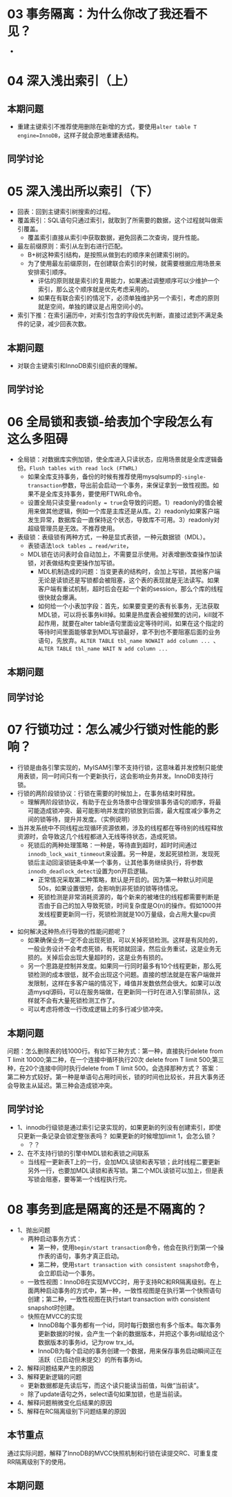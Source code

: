 


# 03 事务隔离：为什么你改了我还看不见？
+ 


# 04 深入浅出索引（上）
## 本期问题
+ 重建主键索引不推荐使用删除在新增的方式，要使用`alter table T engine=InnoDB`，这样子就会原地重建表结构。
## 同学讨论


# 05 深入浅出所以索引（下）
+ 回表：回到主键索引树搜索的过程。
+ 覆盖索引：SQL语句只通过索引，就取到了所需要的数据，这个过程就叫做索引覆盖。
  + 覆盖索引直接从索引中获取数据，避免回表二次查询，提升性能。
+ 最左前缀原则：索引从左到右进行匹配。
  + B+树这种索引结构，是按照从做到右的顺序来创建索引树的。
  + 为了使用最左前缀原则，在创建联合索引的时候，就需要根据应用场景来安排索引顺序。
    + 评估的原则就是索引的复用能力，如果通过调整顺序可以少维护一个索引，那么这个顺序就是优先考虑采用的。
    + 如果在有联合索引的情况下，必须单独维护另一个索引，考虑的原则就是空间，单独的建议是占用空间小的。
+ 索引下推：在索引遍历中，对索引包含的字段优先判断，直接过滤到不满足条件的记录，减少回表次数。
## 本期问题
+ 对联合主键索引和InnoDB索引组织表的理解。
## 同学讨论


# 06 全局锁和表锁-给表加个字段怎么有这么多阻碍
+ 全局锁：对数据库实例加锁，使全库进入只读状态，应用场景就是全库逻辑备份。`Flush tables with read lock (FTWRL)`
  + 如果全库支持事务，备份的时候有推荐使用mysqlsump的`-single-transaction`参数，导出前会启动一个事务，来保证拿到一致性视图。如果不是全库支持事务，要使用FTWRL命令。
  + 设置全局只读变量`readonly = true`会导致的问题。1）readonly的值会被用来做其他逻辑，例如一个库是主库还是从库。2）readonly如果客户端发生异常，数据库会一直保持这个状态，导致库不可用。3）readonly对超级管理员是无效。不推荐使用。
+ 表级锁：表级锁有两种方式，一种是显式表锁，一种元数据锁（MDL）。
  + 表锁语法`lock tables … read/write`，
  + MDL锁在访问表时会自动加上，不需要显示使用。对表增删改查操作加读锁，对表做结构变更操作加写锁。
    + MDL机制造成的问题：当变更表的结构时，会加上写锁，其他客户端无论是读锁还是写锁都会被阻塞，这个表的表现就是无法读写。如果客户端有重试机制，超时后会在起一个新的session，那么个库的线程很快就会爆满。
    + 如何给一个小表加字段：首先，如果要变更的表有长事务，无法获取MDL锁，可以将长事务kill掉。如果是热度表会被频繁的访问，kill就不起作用，就要在alter table语句里面设定等待时间，如果在这个指定的等待时间里面能够拿到MDL写锁最好，拿不到也不要阻塞后面的业务语句，先放弃。`ALTER TABLE tbl_name NOWAIT add column ... `、`ALTER TABLE tbl_name WAIT N add column ...`
## 本期问题
## 同学讨论


# 07 行锁功过：怎么减少行锁对性能的影响？
+ 行锁是由各引擎实现的，MyISAM引擎不支持行锁，这意味着并发控制只能使用表锁，同一时间只有一个更新执行，这会影响业务并发。InnoDB支持行锁。
+ 行锁的两阶段锁协议：行锁在需要的时候加上，在事务结束时释放。
  + 理解两阶段锁协议，有助于在业务场景中合理安排事务语句的顺序，将最可能造成锁冲突、最可能影响并发度的锁放到后面，最大程度减少事务之间的锁等待，提升并发度。（实例说明）
+ 当并发系统中不同线程出现循环资源依赖，涉及的线程都在等待别的线程释放资源时，会导致这几个线程都进入无线等待状态，造成死锁。
  + 死锁后的两种处理策略：一种是，等待直到超时，超时时间通过`innodb_lock_wait_tinmeout`来设置。另一种是，发起死锁检测，发现死锁后主动回滚锁链条中某一个事务，让其他事务继续执行，将参数`innodb_deadlock_detect`设置为on开启逻辑。
    + 正常情况采取第二种策略，默认是开启的。因为第一种默认时间是50s，如果设置很短，会影响到非死锁的锁等待情况。
    + 死锁检测是非常消耗资源的，每个新来的被堵住的线程都需要判断是否由于自己的加入导致死锁，时间复杂度是O(n)的操作。假如1000并发线程要更新同一行，死锁检测就是100万量级，会占用大量cpu资源。
+ 如何解决这种热点行导致的性能问题呢？
  + 如果确保业务一定不会出现死锁，可以关掉死锁检测。这样是有风险的，一般业务设计不会考虑死锁，有死锁就回滚，然后业务重试，这是业务无损的。关掉后会出现大量超时的，这是业务有损的。
  + 另一个思路是控制并发度。如果同一行同时最多有10个线程更新，那么死锁检测的成本很低，就不会出现这个问题。直接的想法就是在客户端做并发限制，这样在多客户端的情况下，峰值并发数依然会很大。如果可以改造mysql源码，可以在服务端做，在更新同一行时在进入引擎前排队，这样就不会有大量死锁检测工作了。
  + 可以考虑将修改一行改成逻辑上的多行减少锁冲突。
## 本期问题
问题：怎么删除表的钱1000行。有如下三种方式：第一种，直接执行delete from T limit 10000;第二种，在一个连接中循环执行20次 delete from T limit 500;第三种，在20个连接中同时执行delete from T limit 500。会选择那种方式？
答案：第二种方式较好。第一种是单语句占用时间长，锁的时间也比较长，并且大事务还会导致主从延迟。第三种会造成锁冲突。
## 同学讨论
+ 1、innodb行级锁是通过索引记录实现的，如果更新的列没有创建索引，即使只更新一条记录会锁定整张表吗？ 如果更新的时候增加limit 1，会怎么锁？
  + ？？
+ 2、在不支持行锁的引擎中MDL锁和表锁之间联系
  + 当线程一更新表T上的一行，会加MDL读锁和表写锁；此时线程二要更新另外一行，也要加MDL读锁和表写锁。第二个MDL读锁可以加上，但是表写锁会阻塞，要等第一个线程执行完。


# 08 事务到底是隔离的还是不隔离的？
+ 1、抛出问题
  + 两种启动事务方式：
    + 第一种，使用`begin/start transaction`命令，他会在执行到第一个操作表的语句，事务才真正启动。
    + 第二种，使用`start transaction with consistent snapshot`命令，会立即启动一个事务。
  + 一致性视图：InnoDB在实现MVCC时，用于支持RC和RR隔离级别。在上面两种启动事务的方式中，第一种，一致性视图是在执行第一个快照语句创建；第二种，一致性视图在执行start transaction with consistent snapshot时创建。
  + 快照在MVCC的实现
    + InnoDB每个事务都有一个id，同时每行数据也有多个版本。每次事务更新数据的时候，会产生一个新的数据版本，并把这个事务id赋给这个数据版本的事务id，记为row trx_id。
    + InnoDB为每个启动的事务创建一个数据，用来保存事务启动瞬间正在活跃（已启动但未提交）的所有事务id。
+ 2、解释问题结果产生的原因
+ 3、解释更新逻辑的问题
  + 更新数据都是先读后写，而这个读只能读当前值，叫做“当前读”。
  + 除了update语句之外，select语句如果加锁，也是当前读。
+ 4、解释问题稍微变化后结果的原因
+ 5、解释在RC隔离级别下问题结果的原因
## 本节重点
通过实际问题，解释了InnoDB的MVCC快照机制和行锁在读提交RC、可重复度RR隔离级别下的使用。
## 本期问题
